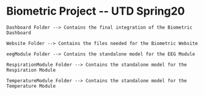 # Biometric Project -- UTD Spring20

	Dashboard Folder --> Contains the final integration of the Biometric Dashboard

	Website Folder --> Contains the files needed for the Biometric Website

	eegModule Folder --> Contains the standalone model for the EEG Module

	RespirationModule Folder --> Contains the standalone model for the Respiration Module

	TemperatureModule Folder --> Contains the standalone model for the Temperature Module
